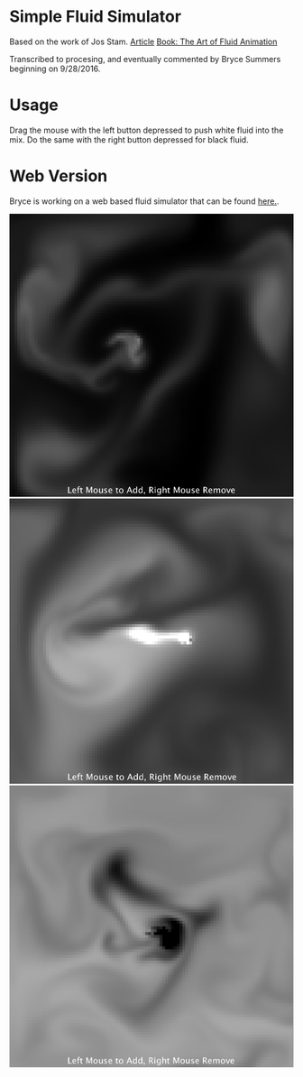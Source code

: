 # Simple Fluid Simulator
Based on the work of Jos Stam.
[Article](http://www.intpowertechcorp.com/GDC03.pdf)
[Book: The Art of Fluid Animation](https://www.crcpress.com/The-Art-of-Fluid-Animation/Stam/p/book/9781498700207)
 
 Transcribed to procesing, and eventually commented by Bryce Summers beginning on 9/28/2016.
 
# Usage
Drag the mouse with the left button depressed to push white fluid into the mix.
Do the same with the right button depressed for black fluid.
 
# Web Version
Bryce is working on a web based fluid simulator that can be found [here.](https://github.com/Bryce-Summers/SVE_Fluids).

![Fluid Example Image 1](/Screenshots/i1.png)
![Fluid Example Image 2](/Screenshots/i2.png)
![Fluid Example Image 3](/Screenshots/i3.png)